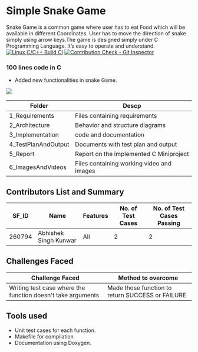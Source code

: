 # Simple Snake Game
Snake Game is a common game where user has to eat Food which will be available in different Coordinates. User has to move the direction of snake simply using arrow keys.The game is designed simply under C Programming Language. It’s easy to operate and understand.<br/>
[![Linux C/C++ Build CI](https://github.com/AbhishekKunwar17/LTTS_MiniProject/actions/workflows/build.yml/badge.svg)](https://github.com/AbhishekKunwar17/LTTS_MiniProject/actions/workflows/build.yml)
[![Contribution Check - Git Inspector](https://github.com/AbhishekKunwar17/LTTS_MiniProject/actions/workflows/cpp_check.yml/badge.svg)](https://github.com/AbhishekKunwar17/LTTS_MiniProject/actions/workflows/cpp_check.yml)




### 100 lines code in C

* Added new functionalities in snake Game.

![](https://user-images.githubusercontent.com/81437205/114985496-805ddd80-9eb0-11eb-9e46-3dd00a5cbaac.png)


Folder |	Descp
------------ | -------------
1_Requirements |	Files containing requirements
2_Architecture |	Behavior and structure diagrams
3_Implementation | code and documentation
4_TestPlanAndOutput |	Documents with test plan and output
5_Report |	Report on the implemented C Miniproject
6_ImagesAndVideos |	Files containing working video and images


## Contributors List and Summary

SF_ID |	Name |	Features |	No. of Test Cases |	No. of Test Cases Passing
----- | -------| ------|-----------|--------
260794 |	Abhishek Singh Kunwar |	All |	2 |	2

## Challenges Faced 
Challenge Faced |	Method to overcome
------------ | -------------
Writing test case where the function doesn't take arguments |	Made those function to return SUCCESS or FAILURE

## Tools used
* Unit test cases for each function.
* Makefile for compilation
* Documentation using Doxygen.
